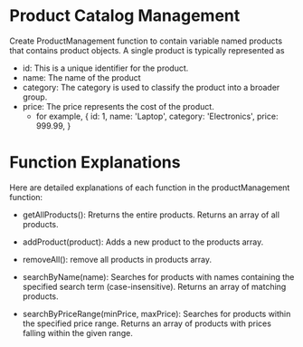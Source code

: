 # Product Catalog Management

Create ProductManagement function to contain variable named products that contains product objects. A single product is typically represented as

- id: This is a unique identifier for the product.
- name: The name of the product
- category: The category is used to classify the product into a broader group.
- price: The price represents the cost of the product.
  - for example,
    {
    id: 1,
    name: 'Laptop',
    category: 'Electronics',
    price: 999.99,
    }

# Function Explanations

Here are detailed explanations of each function in the productManagement function:

- getAllProducts(): Rreturns the entire products. Returns an array of all products.

- addProduct(product): Adds a new product to the products array.

- removeAll(): remove all products in products array.

- searchByName(name): Searches for products with names containing the specified search term (case-insensitive).
  Returns an array of matching products.

- searchByPriceRange(minPrice, maxPrice): Searches for products within the specified price range. Returns an array of products with prices falling within the given range.
 
